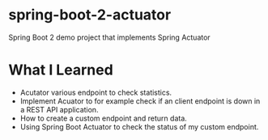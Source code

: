 # spring-boot-2-actuator
Spring Boot 2 demo project that implements Spring Actuator

# What I Learned

<ul>
  <li>Acutator various endpoint to check statistics.</li>
  <li>Implement Acuator to for example check if an client endpoint is down in a REST API application.</li>
  <li>How to create a custom endpoint and return data.</li>
  <li>Using Spring Boot Actuator to check the status of my custom endpoint.</li>
</ul>
